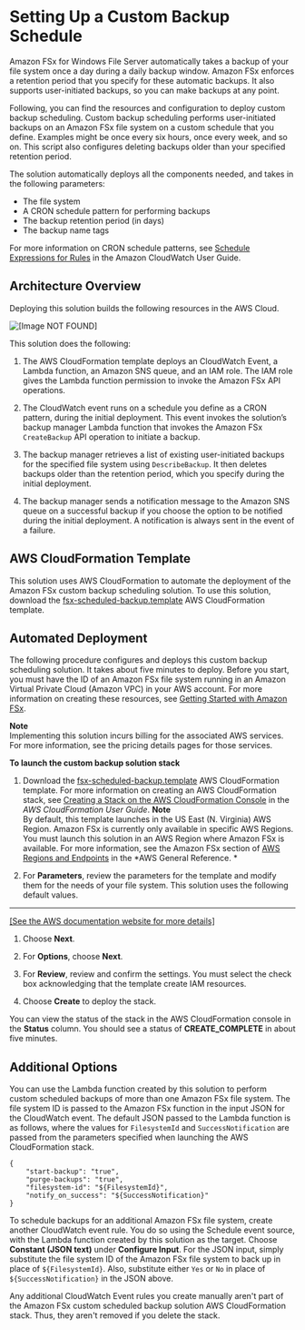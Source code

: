 # Setting Up a Custom Backup Schedule<a name="custom-backup-schedule"></a>

Amazon FSx for Windows File Server automatically takes a backup of your file system once a day during a daily backup window\. Amazon FSx enforces a retention period that you specify for these automatic backups\. It also supports user\-initiated backups, so you can make backups at any point\.

Following, you can find the resources and configuration to deploy custom backup scheduling\. Custom backup scheduling performs user\-initiated backups on an Amazon FSx file system on a custom schedule that you define\. Examples might be once every six hours, once every week, and so on\. This script also configures deleting backups older than your specified retention period\.

The solution automatically deploys all the components needed, and takes in the following parameters:
+ The file system
+ A CRON schedule pattern for performing backups
+ The backup retention period \(in days\)
+ The backup name tags

For more information on CRON schedule patterns, see [Schedule Expressions for Rules](https://docs.aws.amazon.com/AmazonCloudWatch/latest/events/ScheduledEvents.html) in the Amazon CloudWatch User Guide\.

## Architecture Overview<a name="fsx-custom-backup-overview"></a>

Deploying this solution builds the following resources in the AWS Cloud\.

![\[Image NOT FOUND\]](http://docs.aws.amazon.com/fsx/latest/WindowsGuide/images/fsx-custom-backup-architecture.png)

This solution does the following:

1. The AWS CloudFormation template deploys an CloudWatch Event, a Lambda function, an Amazon SNS queue, and an IAM role\. The IAM role gives the Lambda function permission to invoke the Amazon FSx API operations\.

1. The CloudWatch event runs on a schedule you define as a CRON pattern, during the initial deployment\. This event invokes the solution’s backup manager Lambda function that invokes the Amazon FSx `CreateBackup` API operation to initiate a backup\.

1. The backup manager retrieves a list of existing user\-initiated backups for the specified file system using `DescribeBackup`\. It then deletes backups older than the retention period, which you specify during the initial deployment\.

1. The backup manager sends a notification message to the Amazon SNS queue on a successful backup if you choose the option to be notified during the initial deployment\. A notification is always sent in the event of a failure\.

## AWS CloudFormation Template<a name="fsx-custom-backup-template"></a>

This solution uses AWS CloudFormation to automate the deployment of the Amazon FSx custom backup scheduling solution\. To use this solution, download the [fsx\-scheduled\-backup\.template](https://s3.amazonaws.com/solution-references/fsx/backup/fsx-scheduled-backup.template) AWS CloudFormation template\.

## Automated Deployment<a name="fsx-custom-backup-deployment"></a>

The following procedure configures and deploys this custom backup scheduling solution\. It takes about five minutes to deploy\. Before you start, you must have the ID of an Amazon FSx file system running in an Amazon Virtual Private Cloud \(Amazon VPC\) in your AWS account\. For more information on creating these resources, see [Getting Started with Amazon FSx](getting-started.md)\.

**Note**  
Implementing this solution incurs billing for the associated AWS services\. For more information, see the pricing details pages for those services\.

**To launch the custom backup solution stack**

1. Download the [fsx\-scheduled\-backup\.template](https://s3.amazonaws.com/solution-references/fsx/backup/fsx-scheduled-backup.template) AWS CloudFormation template\. For more information on creating an AWS CloudFormation stack, see [Creating a Stack on the AWS CloudFormation Console](https://docs.aws.amazon.com/AWSCloudFormation/latest/UserGuide/cfn-console-create-stack.html) in the *AWS CloudFormation User Guide*\.
**Note**  
By default, this template launches in the US East \(N\. Virginia\) AWS Region\. Amazon FSx is currently only available in specific AWS Regions\. You must launch this solution in an AWS Region where Amazon FSx is available\. For more information, see the Amazon FSx section of [AWS Regions and Endpoints](https://docs.aws.amazon.com/general/latest/gr/rande.html) in the *AWS General Reference\. *

1. For **Parameters**, review the parameters for the template and modify them for the needs of your file system\. This solution uses the following default values\.  
****    
[\[See the AWS documentation website for more details\]](http://docs.aws.amazon.com/fsx/latest/WindowsGuide/custom-backup-schedule.html)

1. Choose **Next**\.

1. For **Options**, choose **Next**\.

1. For **Review**, review and confirm the settings\. You must select the check box acknowledging that the template create IAM resources\.

1. Choose **Create** to deploy the stack\.

You can view the status of the stack in the AWS CloudFormation console in the **Status** column\. You should see a status of **CREATE\_COMPLETE** in about five minutes\.

## Additional Options<a name="fsx-custom-backup-supplemental"></a>

You can use the Lambda function created by this solution to perform custom scheduled backups of more than one Amazon FSx file system\. The file system ID is passed to the Amazon FSx function in the input JSON for the CloudWatch event\. The default JSON passed to the Lambda function is as follows, where the values for `FilesystemId` and `SuccessNotification` are passed from the parameters specified when launching the AWS CloudFormation stack\.

```
{
	"start-backup": "true",
	"purge-backups": "true",
	"filesystem-id": "${FilesystemId}",
	"notify_on_success": "${SuccessNotification}"
}
```

To schedule backups for an additional Amazon FSx file system, create another CloudWatch event rule\. You do so using the Schedule event source, with the Lambda function created by this solution as the target\. Choose **Constant \(JSON text\)** under **Configure Input**\. For the JSON input, simply substitute the file system ID of the Amazon FSx file system to back up in place of `${FilesystemId}`\. Also, substitute either `Yes` or `No` in place of `${SuccessNotification}` in the JSON above\.

Any additional CloudWatch Event rules you create manually aren't part of the Amazon FSx custom scheduled backup solution AWS CloudFormation stack\. Thus, they aren't removed if you delete the stack\.